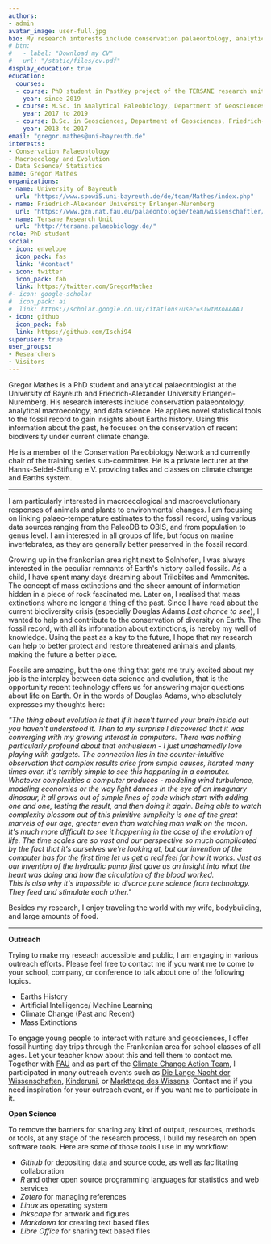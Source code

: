 ```yaml
---
authors:
- admin
avatar_image: user-full.jpg
bio: My research interests include conservation palaeontology, analytical macroecology, and data science  
# btn:  
#   - label: "Download my CV"
#   url: "/static/files/cv.pdf"  
display_education: true
education:
  courses:
  - course: PhD student in PastKey project of the TERSANE research unit with Prof. Dr. Manuel Steinbauer, University of Bayreuth and GeoZentrum Erlangen (Germany)
    year: since 2019
  - course: M.Sc. in Analytical Paleobiology, Department of Geosciences, Friedrich-Alexander University Erlangen-Nuremberg (Germany)
    year: 2017 to 2019
  - course: B.Sc. in Geosciences, Department of Geosciences, Friedrich-Alexander University Erlangen-Nuremberg (Germany)
    year: 2013 to 2017
email: "gregor.mathes@uni-bayreuth.de"
interests:
- Conservation Palaeontology
- Macroecology and Evolution
- Data Science/ Statistics
name: Gregor Mathes
organizations:
- name: University of Bayreuth
  url: "https://www.spowi5.uni-bayreuth.de/de/team/Mathes/index.php"
- name: Friedrich-Alexander University Erlangen-Nuremberg
  url: "https://www.gzn.nat.fau.eu/palaeontologie/team/wissenschaftler/gregor-mathes/"
- name: Tersane Research Unit
  url: "http://tersane.palaeobiology.de/"
role: PhD student
social:
- icon: envelope
  icon_pack: fas
  link: '#contact'
- icon: twitter
  icon_pack: fab
  link: https://twitter.com/GregorMathes
#- icon: google-scholar
#  icon_pack: ai
#  link: https://scholar.google.co.uk/citations?user=sIwtMXoAAAAJ
- icon: github
  icon_pack: fab
  link: https://github.com/Ischi94
superuser: true
user_groups:
- Researchers
- Visitors
---
```


Gregor Mathes is a PhD student and analytical palaeontologist at the University of Bayreuth and Friedrich-Alexander University Erlangen-Nuremberg. His research interests include conservation palaeontology, analytical macroecology, and data science. He applies novel statistical tools to the fossil record to gain insights about Earths history. Using this information about the past, he focuses on the conservation of recent biodiversity under current climate change. 

He is a member of the Conservation Paleobiology Network and currently chair of the training series sub-committee. He is a private lecturer at the Hanns-Seidel-Stiftung e.V. providing talks and classes on climate change and Earths system. 
  
---  
  
I am particularly interested in macroecological and macroevolutionary responses of animals and plants to environmental changes. I am focusing on linking palaeo-temperature estimates to the fossil record, using various data sources ranging from the PaleoDB to OBIS, and from population to genus level. I am interested in all groups of life, but focus on marine invertebrates, as they are generally better preserved in the fossil record.  
  
Growing up in the frankonian area right next to Solnhofen, I was always interested in the peculiar remnants of Earth's history called fossils. As a child, I have spent many days dreaming about Trilobites and Ammonites. The concept of mass extinctions and the sheer amount of information hidden in a piece of rock fascinated me. Later on, I realised that mass extinctions where no longer a thing of the past. Since I have read about the current biodiversity crisis (especially Douglas Adams *Last chance to see*), I wanted to help and contribute to the conservation of diversity on Earth. The fossil record, with all its information about extinctions, is hereby my well of knowledge. Using the past as a key to the future, I hope that my research can help to better protect and restore threatened animals and plants, making the future a better place.  
  
Fossils are amazing, but the one thing that gets me truly excited about my job is the interplay between data science and evolution, that is the opportunity recent technology offers us for answering major questions about life on Earth. Or in the words of Douglas Adams, who absolutely expresses my thoughts here:  
  
*"The thing about evolution is that if it hasn't turned your brain inside out you haven't understood it. Then to my surprise I discovered that it was converging with my growing interest in computers. There was nothing particularly profound about that enthusiasm - I just unashamedly love playing with gadgets. The connection lies in the counter-intuitive observation that complex results arise from simple causes, iterated many times over. It's terribly simple to see this happening in a computer. Whatever complexities a computer produces - modeling wind turbulence, modeling economies or the way light dances in the eye of an imaginary dinosaur, it all grows out of simple lines of code which start with adding one and one, testing the result, and then doing it again. Being able to watch complexity blossom out of this primitive simplicity is one of the great marvels of our age, greater even than watching man walk on the moon.*  
*It's much more difficult to see it happening in the case of the evolution of life. The time scales are so vast and our perspective so much complicated by the fact that it's ourselves we're looking at, but our invention of the computer has for the first time let us get a real feel for how it works. Just as our invention of the hydraulic pump first gave us an insight into what the heart was doing and how the circulation of the blood worked.*  
*This is also why it's impossible to divorce pure science from technology. They feed and stimulate each other."*
  
  
Besides my research, I enjoy traveling the world with my wife, bodybuilding, and large amounts of food. 
  
---  
  
  
**Outreach**  

Trying to make my reseach accessible and public, I am engaging in various outreach efforts. Please feel free to contact me if you want me to come to your school, company, or conference to talk about one of the following topics.  
- Earths History
- Artificial Intelligence/ Machine Learning
- Climate Change (Past and Recent) 
- Mass Extinctions  
  
To engage young people to interact with nature and geosciences, I offer fossil hunting day trips through the Frankonian area for school classes of all ages. Let your teacher know about this and tell them to contact me. Together with [FAU](https://www.fau.eu/) and as part of the [Climate Change Action Team](http://climatecat.eu/), I participated in many outreach events such as [Die Lange Nacht der Wissenschaften](https://www.nacht-der-wissenschaften.de/), [Kinderuni](https://www.nuernberg.de/internet/kuf_kultur/kinderuni.html), or [Markttage des Wissens](https://www.fau.de/2018/05/news/veranstaltungen/markttage-des-wissens-forscher-geben-einblick-in-ihre-arbeit/). Contact me if you need inspiration for your outreach event, or if you want me to participate in it.  
  
**Open Science**  
  
To remove the barriers for sharing any kind of output, resources, methods or tools, at any stage of the research process, I build my research on open software tools. Here are some of those tools I use in my workflow:  
  
* *Github* for depositing data and source code, as well as facilitating collaboration  
* *R* and other open source programming languages for statistics and web services  
* *Zotero* for managing references  
* *Linux* as operating system  
* *Inkscape* for artwork and figures   
* *Markdown* for creating text based files  
* *Libre Office* for sharing text based files  